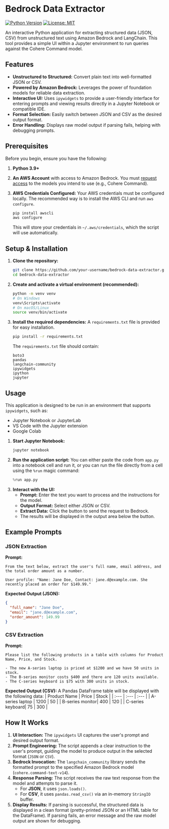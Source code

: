 # Bedrock Data Extractor

[![Python Version](https://img.shields.io/badge/python-3.9+-blue.svg)](https://www.python.org/downloads/)
[![License: MIT](https://img.shields.io/badge/License-MIT-yellow.svg)](https://opensource.org/licenses/MIT)

An interactive Python application for extracting structured data (JSON, CSV) from unstructured text using Amazon Bedrock and LangChain. This tool provides a simple UI within a Jupyter environment to run queries against the Cohere Command model.

## Features

-   **Unstructured to Structured:** Convert plain text into well-formatted JSON or CSV.
-   **Powered by Amazon Bedrock:** Leverages the power of foundation models for reliable data extraction.
-   **Interactive UI:** Uses `ipywidgets` to provide a user-friendly interface for entering prompts and viewing results directly in a Jupyter Notebook or compatible IDE.
-   **Format Selection:** Easily switch between JSON and CSV as the desired output format.
-   **Error Handling:** Displays raw model output if parsing fails, helping with debugging prompts.

## Prerequisites

Before you begin, ensure you have the following:

1.  **Python 3.9+**
2.  **An AWS Account** with access to Amazon Bedrock. You must [request access](https://docs.aws.amazon.com/bedrock/latest/userguide/model-access.html) to the models you intend to use (e.g., Cohere Command).
3.  **AWS Credentials Configured:** Your AWS credentials must be configured locally. The recommended way is to install the AWS CLI and run `aws configure`.

    ```bash
    pip install awscli
    aws configure
    ```

    This will store your credentials in `~/.aws/credentials`, which the script will use automatically.

## Setup & Installation

1.  **Clone the repository:**
    ```bash
    git clone https://github.com/your-username/bedrock-data-extractor.git
    cd bedrock-data-extractor
    ```

2.  **Create and activate a virtual environment (recommended):**
    ```bash
    python -m venv venv
    # On Windows
    venv\Scripts\activate
    # On macOS/Linux
    source venv/bin/activate
    ```

3.  **Install the required dependencies:**
    A `requirements.txt` file is provided for easy installation.
    ```bash
    pip install -r requirements.txt
    ```

    The `requirements.txt` file should contain:
    ```
    boto3
    pandas
    langchain-community
    ipywidgets
    ipython
    jupyter
    ```

## Usage

This application is designed to be run in an environment that supports `ipywidgets`, such as:
-   Jupyter Notebook or JupyterLab
-   VS Code with the Jupyter extension
-   Google Colab

1.  **Start Jupyter Notebook:**
    ```bash
    jupyter notebook
    ```
2.  **Run the application script:**
    You can either paste the code from `app.py` into a notebook cell and run it, or you can run the file directly from a cell using the `%run` magic command:
    ```python
    %run app.py
    ```
3.  **Interact with the UI:**
    -   **Prompt:** Enter the text you want to process and the instructions for the model.
    -   **Output Format:** Select either JSON or CSV.
    -   **Extract Data:** Click the button to send the request to Bedrock.
    -   The results will be displayed in the output area below the button.

## Example Prompts

### JSON Extraction

**Prompt:**
```
From the text below, extract the user's full name, email address, and the total order amount as a number.

User profile: "Name: Jane Doe, Contact: jane.d@example.com. She recently placed an order for $149.99."
```
**Expected Output (JSON):**
```json
{
  "full_name": "Jane Doe",
  "email": "jane.d@example.com",
  "order_amount": 149.99
}
```

### CSV Extraction

**Prompt:**
```
Please list the following products in a table with columns for Product Name, Price, and Stock.

- The new A-series laptop is priced at $1200 and we have 50 units in stock.
- The B-series monitor costs $400 and there are 120 units available.
- The C-series keyboard is $75 with 300 units in stock.
```
**Expected Output (CSV):**
A Pandas DataFrame table will be displayed with the following data:
| Product Name | Price | Stock |
| :--- | :--- | :--- |
| A-series laptop | 1200 | 50 |
| B-series monitor| 400 | 120 |
| C-series keyboard| 75 | 300 |

## How It Works

1.  **UI Interaction:** The `ipywidgets` UI captures the user's prompt and desired output format.
2.  **Prompt Engineering:** The script appends a clear instruction to the user's prompt, guiding the model to produce output in the selected format (`JSON` or `CSV`).
3.  **Bedrock Invocation:** The `langchain_community` library sends the formatted prompt to the specified Amazon Bedrock model (`cohere.command-text-v14`).
4.  **Response Parsing:** The script receives the raw text response from the model and attempts to parse it.
    -   For **JSON**, it uses `json.loads()`.
    -   For **CSV**, it uses `pandas.read_csv()` via an in-memory `StringIO` buffer.
5.  **Display Results:** If parsing is successful, the structured data is displayed in a clean format (pretty-printed JSON or an HTML table for the DataFrame). If parsing fails, an error message and the raw model output are shown for debugging.
